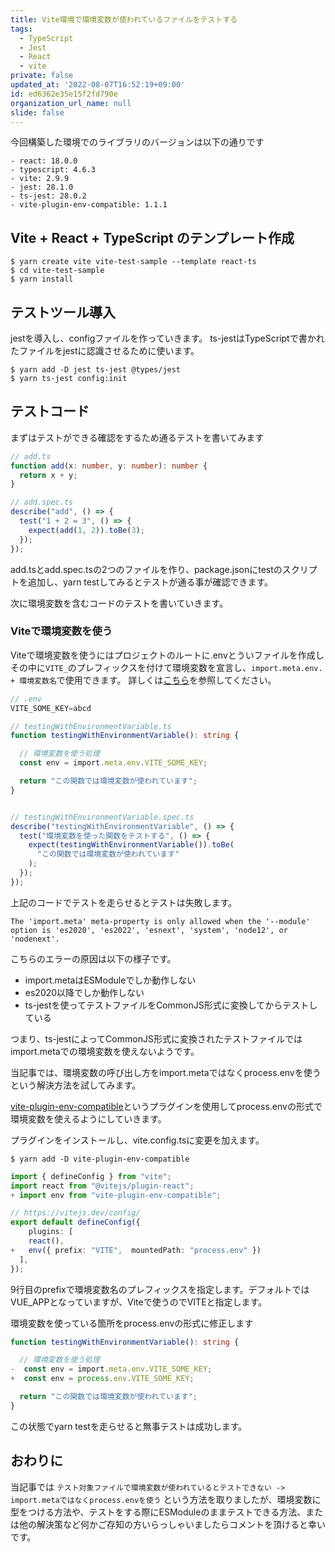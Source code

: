 ```yaml
---
title: Vite環境で環境変数が使われているファイルをテストする
tags:
  - TypeScript
  - Jest
  - React
  - vite
private: false
updated_at: '2022-08-07T16:52:19+09:00'
id: ed6362e35e15f2fd790e
organization_url_name: null
slide: false
---
```

今回構築した環境でのライブラリのバージョンは以下の通りです
```
- react: 18.0.0
- typescript: 4.6.3
- vite: 2.9.9
- jest: 28.1.0
- ts-jest: 28.0.2
- vite-plugin-env-compatible: 1.1.1
```

## Vite + React + TypeScript のテンプレート作成

```
$ yarn create vite vite-test-sample --template react-ts
$ cd vite-test-sample
$ yarn install
```


## テストツール導入

jestを導入し、configファイルを作っていきます。
ts-jestはTypeScriptで書かれたファイルをjestに認識させるために使います。

```
$ yarn add -D jest ts-jest @types/jest
$ yarn ts-jest config:init
```

## テストコード

まずはテストができる確認をするため通るテストを書いてみます

``` ts
// add.ts
function add(x: number, y: number): number {
  return x + y;
}

// add.spec.ts
describe("add", () => {
  test("1 + 2 = 3", () => {
    expect(add(1, 2)).toBe(3);
  });
});
```

add.tsとadd.spec.tsの2つのファイルを作り、package.jsonにtestのスクリプトを追加し、yarn testしてみるとテストが通る事が確認できます。

次に環境変数を含むコードのテストを書いていきます。

### Viteで環境変数を使う

Viteで環境変数を使うにはプロジェクトのルートに.envとういファイルを作成しその中に`VITE_`のプレフィックスを付けて環境変数を宣言し、`import.meta.env. + 環境変数名`で使用できます。
詳しくは[こちら](https://ja.vitejs.dev/guide/env-and-mode.html)を参照してください。

``` ts
// .env
VITE_SOME_KEY=abcd

// testingWithEnvironmentVariable.ts
function testingWithEnvironmentVariable(): string {

  // 環境変数を使う処理
  const env = import.meta.env.VITE_SOME_KEY;

  return "この関数では環境変数が使われています";
}


// testingWithEnvironmentVariable.spec.ts
describe("testingWithEnvironmentVariable", () => {
  test("環境変数を使った関数をテストする", () => {
    expect(testingWithEnvironmentVariable()).toBe(
      "この関数では環境変数が使われています"
    );
  });
});

```

上記のコードでテストを走らせるとテストは失敗します。

``` エラーログ
The 'import.meta' meta-property is only allowed when the '--module' option is 'es2020', 'es2022', 'esnext', 'system', 'node12', or 'nodenext'.
```

こちらのエラーの原因は以下の様子です。
- import.metaはESModuleでしか動作しない
- es2020以降でしか動作しない
- ts-jestを使ってテストファイルをCommonJS形式に変換してからテストしている

つまり、ts-jestによってCommonJS形式に変換されたテストファイルではimport.metaでの環境変数を使えないようです。

当記事では、環境変数の呼び出し方をimport.metaではなくprocess.envを使うという解決方法を試してみます。

[vite-plugin-env-compatible](https://github.com/IndexXuan/vite-plugin-env-compatible)というプラグインを使用してprocess.envの形式で環境変数を使えるようにしていきます。

プラグインをインストールし、vite.config.tsに変更を加えます。
```
$ yarn add -D vite-plugin-env-compatible
```

```vite.config.ts
import { defineConfig } from "vite";
import react from "@vitejs/plugin-react";
+ import env from "vite-plugin-env-compatible";

// https://vitejs.dev/config/
export default defineConfig({
    plugins: [
    react(),
+   env({ prefix: "VITE",  mountedPath: "process.env" }) 
  ],
});
```

9行目のprefixで環境変数名のプレフィックスを指定します。デフォルトではVUE_APPとなっていますが、Viteで使うのでVITEと指定します。

環境変数を使っている箇所をprocess.envの形式に修正します

```testingWithEnvironmentVariable.ts
function testingWithEnvironmentVariable(): string {

  // 環境変数を使う処理
-  const env = import.meta.env.VITE_SOME_KEY;
+  const env = process.env.VITE_SOME_KEY;

  return "この関数では環境変数が使われています";
}
```

この状態でyarn testを走らせると無事テストは成功します。

## おわりに

当記事では `テスト対象ファイルで環境変数が使われているとテストできない -> import.metaではなくprocess.envを使う` という方法を取りましたが、環境変数に型をつける方法や、テストをする際にESModuleのままテストできる方法、または他の解決策など何かご存知の方いらっしゃいましたらコメントを頂けると幸いです。
